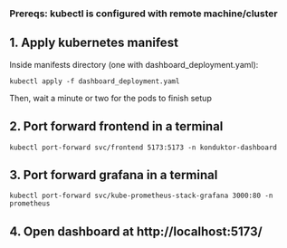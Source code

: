 ### Prereqs: kubectl is configured with remote machine/cluster

## 1. Apply kubernetes manifest
Inside manifests directory (one with dashboard_deployment.yaml):
```
kubectl apply -f dashboard_deployment.yaml
```
Then, wait a minute or two for the pods to finish setup

## 2. Port forward frontend in a terminal
```
kubectl port-forward svc/frontend 5173:5173 -n konduktor-dashboard
```

## 3. Port forward grafana in a terminal
```
kubectl port-forward svc/kube-prometheus-stack-grafana 3000:80 -n prometheus
```

## 4. Open dashboard at http://localhost:5173/

